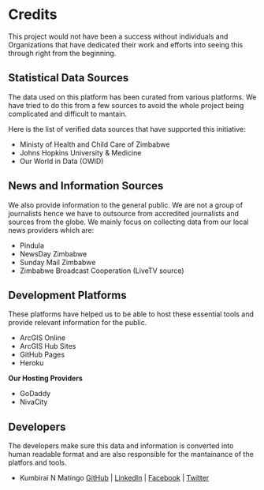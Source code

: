 # Credits

This project would not have been a success without individuals and Organizations that have dedicated their work and efforts into seeing
this through right from the beginning. 

## Statistical Data Sources

The data used on this platform has been curated from various platforms. We have tried to do this from a few sources to avoid the whole
project being complicated and difficult to mantain. 

Here is the list of verified data sources that have supported this initiative:

- Ministy of Health and Child Care of Zimbabwe
- Johns Hopkins University & Medicine
- Our World in Data (OWID)

## News and Information Sources

We also provide information to the general public. We are not a group of journalists hence we have to outsource from accredited journalists and sources from the globe. We mainly focus on collecting data from our local news providers which are: 

- Pindula
- NewsDay Zimbabwe
- Sunday Mail Zimbabwe
- Zimbabwe Broadcast Cooperation (LiveTV source)

## Development Platforms

These platforms have helped us to be able to host these essential tools and provide relevant information for the public. 

- ArcGIS Online
- ArcGIS Hub Sites
- GitHub Pages
- Heroku

__Our Hosting Providers__ 

- GoDaddy
- NivaCity 

## Developers 

The developers make sure this data and information is converted into human readable format and are also responsible for the mantainance of the platfors and tools. 

- Kumbirai N Matingo [GitHub](https://github.com/surveyor-jr) | [LinkedIn](https://www.linkedin.com/in/kumbirai-matingo) | [Facebook](https://www.facebook.com/kumbirai.matingo/) | [Twitter](https://twitter.com/surveyor_jr)